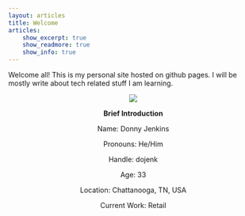 ```yaml
---
layout: articles
title: Welcome
articles:
    show_excerpt: true
    show_readmore: true
    show_info: true
---
```


Welcome all! This is my personal site hosted on github pages. I will be mostly write about tech related stuff I am learning.

<div align="center">

<img class="image image--lg" src="/assets/images/avatar/avatar.jpg"/>

__Brief Introduction__

Name: Donny Jenkins

Pronouns: He/Him

Handle: dojenk

Age: 33

Location: Chattanooga, TN, USA

Current Work: Retail


</div>
